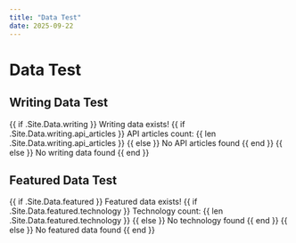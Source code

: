 ```yaml
---
title: "Data Test"
date: 2025-09-22
---
```


# Data Test

## Writing Data Test
{{ if .Site.Data.writing }}
Writing data exists!
{{ if .Site.Data.writing.api_articles }}
API articles count: {{ len .Site.Data.writing.api_articles }}
{{ else }}
No API articles found
{{ end }}
{{ else }}
No writing data found
{{ end }}

## Featured Data Test
{{ if .Site.Data.featured }}
Featured data exists!
{{ if .Site.Data.featured.technology }}
Technology count: {{ len .Site.Data.featured.technology }}
{{ else }}
No technology found
{{ end }}
{{ else }}
No featured data found
{{ end }}
